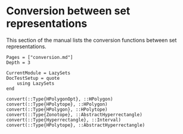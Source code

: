 # Conversion between set representations

This section of the manual lists the conversion functions between set
representations.

```@contents
Pages = ["conversion.md"]
Depth = 3
```

```@meta
CurrentModule = LazySets
DocTestSetup = quote
    using LazySets
end
```

```@docs
convert(::Type{HPolygonOpt}, ::HPolygon)
convert(::Type{HPolytope}, ::HPolygon)
convert(::Type{HPolygon}, ::HPolytope)
convert(::Type{Zonotope}, ::AbstractHyperrectangle)
convert(::Type{Hyperrectangle}, ::Interval)
convert(::Type{HPolytope}, ::AbstractHyperrectangle)
```

